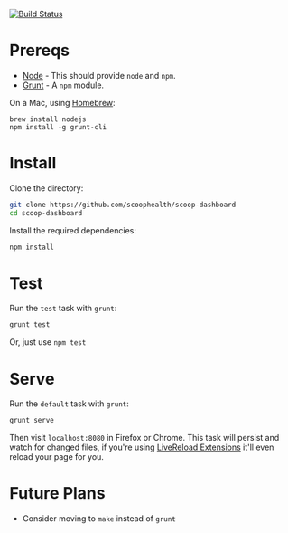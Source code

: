 [![Build Status](https://travis-ci.org/scoophealth/scoop-dashboard.png)](https://travis-ci.org/scoophealth/scoop-dashboard)

# Prereqs

* [Node](http://nodejs.org/) - This should provide `node` and `npm`.
* [Grunt](http://gruntjs.com/) - A `npm` module.

On a Mac, using [Homebrew](http://brew.sh/):
```
brew install nodejs
npm install -g grunt-cli
```

# Install
Clone the directory:
```bash
git clone https://github.com/scoophealth/scoop-dashboard
cd scoop-dashboard
```
Install the required dependencies:
```bash
npm install
```

# Test
Run the `test` task with `grunt`:
```bash
grunt test
```
Or, just use `npm test`

# Serve
Run the `default` task with `grunt`:
```bash
grunt serve
```
Then visit `localhost:8080` in Firefox or Chrome.
This task will persist and watch for changed files, if you're using [LiveReload Extensions](http://feedback.livereload.com/knowledgebase/articles/86242-how-do-i-install-and-use-the-browser-extensions-) it'll even reload your page for you.


# Future Plans

* Consider moving to `make` instead of `grunt`
